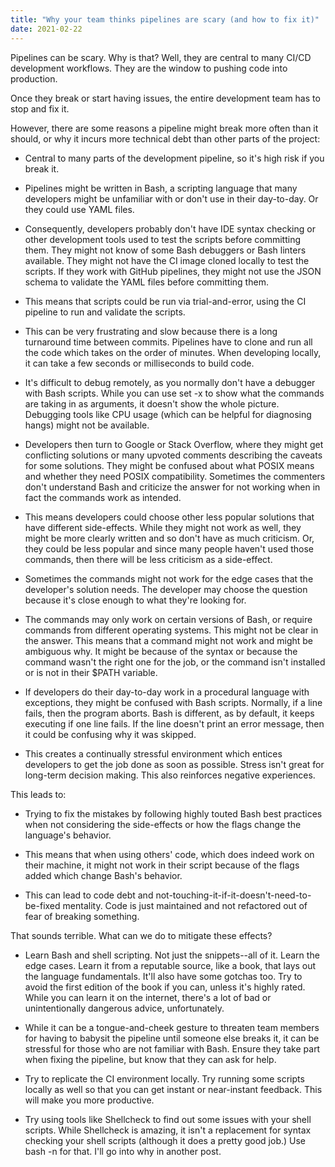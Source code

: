 ```yaml
---
title: "Why your team thinks pipelines are scary (and how to fix it)"
date: 2021-02-22 
---
```


Pipelines can be scary. Why is that? Well, they are central to many CI/CD development workflows. They are the window to pushing code into production.

Once they break or start having issues, the entire development team has to stop and fix it.

However, there are some reasons ‌a pipeline might break more often than it should, or why it incurs more technical debt than other parts of the project:

-   Central to many parts of the development pipeline, so it's high risk if you break it.

-   Pipelines might be written in Bash, a scripting language that many developers might be unfamiliar with or don't use in their day-to-day. Or they could use YAML files.

-   Consequently, developers probably don't have IDE syntax checking or other development tools used to test the scripts before committing them. They might not know of some Bash debuggers or Bash linters available. They might not have the CI image cloned locally to test the scripts. If they work with GitHub pipelines, they might not use the JSON schema to validate the YAML files before committing them.

-   This means that scripts could be run via trial-and-error, using the CI pipeline to run and validate the scripts.

-   This can be very frustrating and slow because there is a long turnaround time between commits. Pipelines have to clone and run all the code which takes on the order of minutes. When developing locally, it can take a few seconds or milliseconds to build code.

-   It's difficult to debug remotely, as you normally don't have a debugger with Bash scripts. While you can use set -x to show what the commands are taking in as arguments, it doesn't show the whole picture. Debugging tools like CPU usage (which can be helpful for diagnosing hangs) might not be available.

-   Developers then turn to Google or Stack Overflow, where they might get conflicting solutions or many upvoted comments describing the caveats for some solutions. They might be confused about what POSIX means and whether they need POSIX compatibility. Sometimes the commenters don't understand Bash and criticize the answer for not working when in fact the commands work as intended.

-   This means developers could choose other less popular solutions that have different side-effects. While they might not work as well, they might be more clearly written and so don't have as much criticism. Or, they could be less popular and since many people haven't used those commands, then there will be less criticism as a side-effect.

-   Sometimes the commands might not work for the edge cases that the developer's solution needs. The developer may choose the question because it's close enough to what they're looking for.

-   The commands may only work on certain versions of Bash, or require commands from different operating systems. This might not be clear in the answer. This means that a command might not work and might be ambiguous ‌why. It might be because of the syntax or because the command wasn't the right one for the job, or the command isn't installed or is not in their \$PATH variable.

-   If developers do their day-to-day work in a procedural language with exceptions, they might be confused with Bash scripts. Normally, if a line fails, then the program aborts. Bash is different, as by default, it keeps executing if one line fails. If the line doesn't print an error message, then it could be confusing ‌why it was skipped.

-   This creates a continually stressful environment which entices developers to get the job done as soon as possible. Stress isn't great for long-term decision making. This also reinforces negative experiences.

This leads to:

-   Trying to fix the mistakes by following highly touted Bash best practices when not considering the side-effects or how the flags change the language's behavior.

-   This means that when using others' code, which does indeed work on their machine, it might not work in their script because of the flags added which change Bash's behavior.

-   This can lead to code debt and not-touching-it-if-it-doesn't-need-to-be-fixed mentality. Code is just maintained and not refactored out of fear of breaking something.

That sounds terrible. What can we do to mitigate these effects?

-   Learn Bash and shell scripting. Not just the snippets\--all of it. Learn the edge cases. Learn it from a reputable source, like a book, that lays out the language fundamentals. It'll also have some gotchas too. Try to avoid the first edition of the book if you can, unless it's highly rated. While you can learn it on the internet, there's a lot of bad or unintentionally dangerous advice, unfortunately.

-   While it can be a tongue-and-cheek gesture to threaten team members for having to babysit the pipeline until someone else breaks it, it can be stressful for those who are not familiar with Bash. Ensure they take part when fixing the pipeline, but know that they can ask for help.

-   Try to replicate the CI environment locally. Try running some scripts locally as well so that you can get instant or near-instant feedback. This will make you more productive.

-   Try using tools like Shellcheck to find out some issues with your shell scripts. While Shellcheck is amazing, it isn't a replacement for syntax checking your shell scripts (although it does ‌a pretty good job.) Use bash -n for that. I'll go into why in another post.
